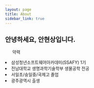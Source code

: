 ```yaml
---
layout: page
title: About
sidebar_link: true
---
```


<h2>안녕하세요, 안현상입니다.</h2>
<ul>약력</ul>
<li>삼성청년소프트웨어아카데미(SSAFY) 1기</li>
<li>전남대학교 생명과학기술학부 생물공학 전공</li>
<li>서일초/숭일중/국제고 졸업</li>
<li>광주광역시 출생</li>


